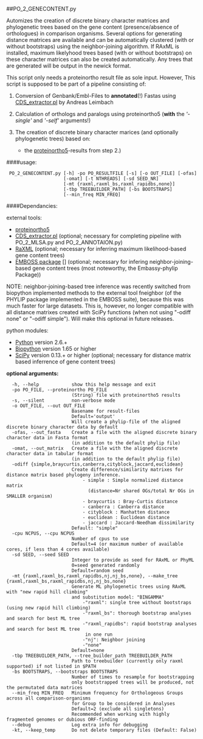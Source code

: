 ##PO_2_GENECONTENT.py

Automizes the creation of discrete binary character matrices and phylogenetic trees based on the gene content (presence/absence of orthologues) in comparison organisms. Several options for generating distance matrices are available and can be automatically clustered (with or without bootstraps) using the neighbor-joining algorithm. If RAxML is installed, maximum likelyhood trees based (with or without bootstraps) on these character matrices can also be created automatically. Any trees that are generated will be output in the newick format.

This script only needs a proteinortho result file as sole input. 
However, This script is supposed to be part of a pipeline consisting of:

1. Conversion of Genbank/Embl-Files to **annotated**(!) Fastas using [CDS_extractor.pl][] by Andreas Leimbach

2. Calculation of orthologs and paralogs using proteinortho5 (**with** the *'-single'* and *'-self'* arguments!)

2. The creation of discrete binary character marices (and optionally phylogenetic trees) based on:
    * the [proteinortho5][]-results from step 2.)

####usage: 
 
     PO_2_GENECONTENT.py [-h] -po PO_RESULTFILE [-s] [-o OUT_FILE] [-ofas]
                         [-omat] [-t NTHREADS] [-sd SEED_NR]              
                         [-mt {raxml,raxml_bs,raxml_rapidbs,none}]  
                         [-tbp TREEBUILDER_PATH] [-bs BOOTSTRAPS]  
                         [--min_freq MIN_FREQ]  

####Dependancies:

external tools:
 - [proteinortho5][]
 - [CDS_extractor.pl][] (optional; necessary for completing pipeline with PO_2_MLSA.py and PO_2_ANNOTAION.py)
 - [RaXML][] (optional; necessary for inferring maximum likelihood-based gene content trees) 
 - [EMBOSS package] [] (optional; necessary for infering neighbor-joining-based gene content trees (most noteworthy, the Embassy-phylip Package))

NOTE: neighbor-joining-based tree inference was recently switched from biopython implemented methods to the external tool fneighbor (of the PHYLIP package implemented in the EMBOSS suite), because this was much faster for large datasets. This is, however, no longer compatible with all distance matrixes created with SciPy functions (when not using "-odiff none" or "-odiff simple").
Will make this optional in future releases.

python modules:
 - [Python][] version 2.6.+
 - [Biopython][] version 1.65 or higher
 - [SciPy][] version 0.13.+ or higher (optional; necessary for distance matrix based inferrence of gene content trees)

**optional arguments:**
````
  -h, --help            show this help message and exit
  -po PO_FILE, --proteinortho PO_FILE
                        (String) file with proteinortho5 results
  -s, --silent          non-verbose mode
  -o OUT_FILE, --out OUT_FILE
                        Basename for result-files
                        Default='output'
                        Will create a phylip-file of the aligned discrete binary character data by default
  -ofas, --out_fasta    Create a file with the aligned discrete binary character data in Fasta format
                        (in addition to the default phylip file)
  -omat, --out_matrix   Create a file with the aligned discrete character data in tabular format
                        (in addition to the default phylip file)
  -odiff {simple,braycurtis,canberra,cityblock,jaccard,euclidean}
                        Create difference/similarity matrixes for distance matrix based phylogeny inference.
                        	- simple : Simple normalized distance matrix
                        	  (distance=Nr shared OGs/total Nr OGs in SMALLER organism)
                        	- braycurtis : Bray-Curtis distance
                        	- canberra : Canberra distance
                        	- cityblock : Manhatten distance
                        	- euclidean : Euclidean distance
                        	- jaccard : Jaccard-Needham dissimilarity
                        Default: "simple"
  -cpu NCPUS, --cpu NCPUS
                        Number of cpus to use
                        Default=4 (or maximum number of available cores, if less than 4 cores available)
  -sd SEED, --seed SEED
                        Integer to provide as seed for RAxML or PhyML
                        0=seed generated randomly
                        Default=random seed
  -mt {raxml,raxml_bs,raxml_rapidbs,nj,nj_bs,none}, --make_tree {raxml,raxml_bs,raxml_rapidbs,nj,nj_bs,none}
                        Generate ML phylogenetic trees using RAxML with "new rapid hill climbing"
                        and substitution model: "BINGAMMA"
                        	-"raxml": single tree without bootstraps (using new rapid hill climbing)
                        	-"raxml_bs": thorough bootstrap analyses and search for best ML tree
                        	-"raxml_rapidbs": rapid bootstrap analyses and search for best ML tree
                        	 in one run
                        	-"nj": Neighbor joining
                        	-"none"
                        Default=none
  -tbp TREEBUILDER_PATH, --tree_builder_path TREEBUILDER_PATH
                        Path to treebuilder (currently only raxml supported) if not listed in $PATH
  -bs BOOTSTRAPS, --bootstraps BOOTSTRAPS
                        Number of times to resample for bootstrapping
                        only bootstrapped trees will be produced, not the permutated data matrices
  --min_freq MIN_FREQ   Minimum frequency for Orthologeous Groups across all comparison-organisms
                        for Group to be considered in Analyses
                        Default=2 (exclude all singletons)
                        Recommended when working with highly fragmented genomes or dubious ORF-finding
  --debug               Log extra info for debugging
  -kt, --keep_temp      Do not delete temporary files (Default: False)
````
[proteinortho5]: https://www.bioinf.uni-leipzig.de/Software/proteinortho/
[CDS_extractor.pl]: https://github.com/aleimba/bac-genomics-scripts.git
[raxml]: http://sco.h-its.org/exelixis/web/software/raxml/index.html
[EMBOSS package]: http://emboss.sourceforge.net/
[Python]:https://www.python.org/
[BioPython]: http://biopython.org/wiki/Main_Page
[SciPy]: http://www.scipy.org/

